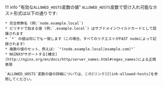 [link-allowed-hosts]:               http://nginx.org/en/docs/http/server_names.html

!!! info "有効な`ALLOWED_HOSTS`変数の値"
    `ALLOWED_HOSTS`変数で受け入れ可能なホスト形式は以下の通りです:

    * 完全修飾名 (例:`node.example.local`)
    * ピリオドで始まる値 (例:`.example.local`) はサブドメインワイルドカードとして認識されます
    * `*` の値は何にでも一致します（この場合、すべてのリクエストがFAST nodeによって記録されます）
    * 複数の値のセット、例えば: `"(node.example.local|example.com)"`
    * NGINXがサポートする[構文](http://nginx.org/en/docs/http/server_names.html#regex_names)による正規表現

    `ALLOWED_HOSTS`変数の値の詳細については、この[リンク][link-allowed-hosts]を参照してください。